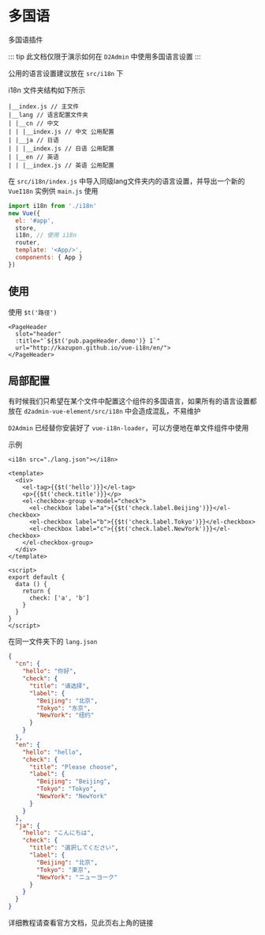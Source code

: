 # 多国语

多国语插件

::: tip
此文档仅限于演示如何在 `D2Admin` 中使用多国语言设置
:::

公用的语言设置建议放在 `src/i18n` 下

i18n 文件夹结构如下所示

```
|__index.js // 主文件
|__lang // 语言配置文件夹
| |__cn // 中文
| | |__index.js // 中文 公用配置
| |__ja // 日语
| | |__index.js // 日语 公用配置
| |__en // 英语
| | |__index.js // 英语 公用配置
```

在 `src/i18n/index.js` 中导入同级lang文件夹内的语言设置，并导出一个新的 `VueI18n` 实例供 `main.js` 使用

``` js
import i18n from './i18n'
new Vue({
  el: '#app',
  store,
  i18n, // 使用 i18n
  router,
  template: '<App/>',
  components: { App }
})
```

## 使用

使用 `$t('路径')`

``` vue
<PageHeader
  slot="header"
  :title="`${$t('pub.pageHeader.demo')} 1`"
  url="http://kazupon.github.io/vue-i18n/en/">
</PageHeader>
```

## 局部配置

有时候我们只希望在某个文件中配置这个组件的多国语言，如果所有的语言设置都放在 `d2admin-vue-element/src/i18n` 中会造成混乱，不易维护

`D2Admin` 已经替你安装好了 `vue-i18n-loader`，可以方便地在单文件组件中使用

示例

``` vue
<i18n src="./lang.json"></i18n>

<template>
  <div>
    <el-tag>{{$t('hello')}}</el-tag>
    <p>{{$t('check.title')}}</p>
    <el-checkbox-group v-model="check">
      <el-checkbox label="a">{{$t('check.label.Beijing')}}</el-checkbox>
      <el-checkbox label="b">{{$t('check.label.Tokyo')}}</el-checkbox>
      <el-checkbox label="c">{{$t('check.label.NewYork')}}</el-checkbox>
    </el-checkbox-group>
  </div>
</template>

<script>
export default {
  data () {
    return {
      check: ['a', 'b']
    }
  }
}
</script>
```

在同一文件夹下的 `lang.json`

``` json
{
  "cn": {
    "hello": "你好",
    "check": {
      "title": "请选择",
      "label": {
        "Beijing": "北京",
        "Tokyo": "东京",
        "NewYork": "纽约"
      }
    }
  },
  "en": {
    "hello": "hello",
    "check": {
      "title": "Please choose",
      "label": {
        "Beijing": "Beijing",
        "Tokyo": "Tokyo",
        "NewYork": "NewYork"
      }
    }
  },
  "ja": {
    "hello": "こんにちは",
    "check": {
      "title": "選択してください",
      "label": {
        "Beijing": "北京",
        "Tokyo": "東京",
        "NewYork": "ニューヨーク"
      }
    }
  }
}
```

详细教程请查看官方文档，见此页右上角的链接